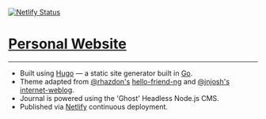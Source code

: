 [![Netlify Status](https://api.netlify.com/api/v1/badges/860617a3-646b-4b9a-8c0a-2f94fb358287/deploy-status)](https://app.netlify.com/sites/lpjw/deploys)

#  [Personal Website](https://leewallace.me)


--------------------------------
- Built using [Hugo](https://gohugo.io) &mdash; a static site generator built in [Go](https://golang.org).
- Theme adapted from [@rhazdon's](https://atlialp.com/) [hello-friend-ng](https://github.com/rhazdon/hugo-theme-hello-friend-ng) and [@jnjosh's](https://jnjosh.com) [internet-weblog](https://github.com/jnjosh/internet-weblog).
- Journal is powered using the 'Ghost' Headless Node.js CMS.
- Published via [Netlify](https://netlify.com) continuous deployment.
